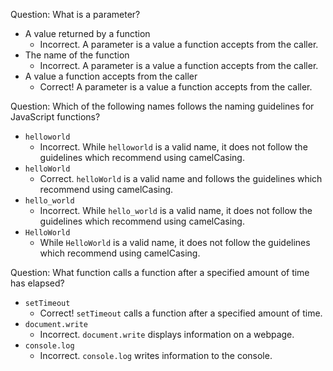 Question: What is a parameter?
- A value returned by a function
    - Incorrect. A parameter is a value a function accepts from the caller.
- The name of the function
    - Incorrect. A parameter is a value a function accepts from the caller.
- A value a function accepts from the caller
    - Correct! A parameter is a value a function accepts from the caller.

Question: Which of the following names follows the naming guidelines for JavaScript functions?
- `helloworld`
    - Incorrect. While `helloworld` is a valid name, it does not follow the guidelines which recommend using camelCasing.
- `helloWorld`
    - Correct. `helloWorld` is a valid name and follows the guidelines which recommend using camelCasing.
- `hello_world`
    - Incorrect. While `hello_world` is a valid name, it does not follow the guidelines which recommend using camelCasing.
- `HelloWorld`
    - While `HelloWorld` is a valid name, it does not follow the guidelines which recommend using camelCasing.

Question: What function calls a function after a specified amount of time has elapsed?
- `setTimeout`
    - Correct! `setTimeout` calls a function after a specified amount of time.
- `document.write`
    - Incorrect. `document.write` displays information on a webpage.
- `console.log`
    - Incorrect. `console.log` writes information to the console.